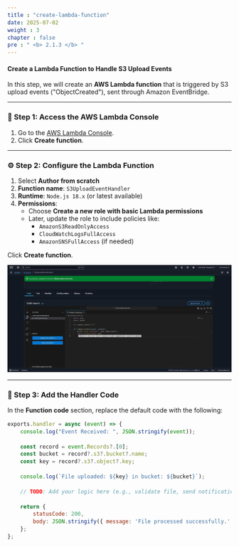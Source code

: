 ```yaml
---
title : "create-lambda-function"
date: 2025-07-02
weight : 3
chapter : false
pre : " <b> 2.1.3 </b> "
---
```


#### Create a Lambda Function to Handle S3 Upload Events

In this step, we will create an **AWS Lambda function** that is triggered by S3 upload events ("ObjectCreated"), sent through Amazon EventBridge.

---

### 📝 Step 1: Access the AWS Lambda Console

1. Go to the [AWS Lambda Console](https://console.aws.amazon.com/lambda/home).
2. Click **Create function**.

---

### ⚙️ Step 2: Configure the Lambda Function

1. Select **Author from scratch**
2. **Function name**: `S3UploadEventHandler`
3. **Runtime**: `Node.js 18.x` (or latest available)
4. **Permissions**:
   + Choose **Create a new role with basic Lambda permissions**
   + Later, update the role to include policies like:
     - `AmazonS3ReadOnlyAccess`
     - `CloudWatchLogsFullAccess`
     - `AmazonSNSFullAccess` (if needed)

Click **Create function**.

![Lambda Create](/images/lamda1.jpg)

---

### 🧠 Step 3: Add the Handler Code

In the **Function code** section, replace the default code with the following:

```javascript
exports.handler = async (event) => {
    console.log("Event Received: ", JSON.stringify(event));

    const record = event.Records?.[0];
    const bucket = record?.s3?.bucket?.name;
    const key = record?.s3?.object?.key;

    console.log(`File uploaded: ${key} in bucket: ${bucket}`);

    // TODO: Add your logic here (e.g., validate file, send notification, store metadata)

    return {
        statusCode: 200,
        body: JSON.stringify({ message: 'File processed successfully.' })
    };
};
